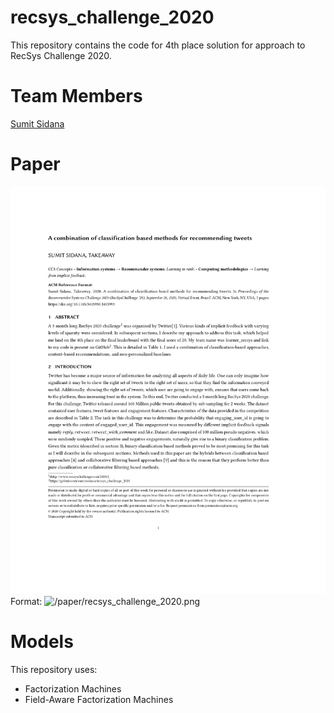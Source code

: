 # recsys_challenge_2020

This repository contains the code for 4th place solution for  approach to RecSys Challenge 2020.

# Team Members
[Sumit Sidana](https://github.com/sumitsidana)
# Paper
![GitHub Logo](/paper/recsys_challenge_2020.png)
Format: ![/paper/recsys_challenge_2020.png](url)
# Models

This repository uses:

- Factorization Machines
- Field-Aware Factorization Machines

